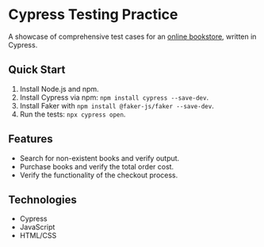 # Cypress Testing Practice

A showcase of comprehensive test cases for an [online bookstore](https://practice.automationtesting.in/), written in Cypress.

## Quick Start

1. Install Node.js and npm.
2. Install Cypress via npm: `npm install cypress --save-dev`.
3. Install Faker with `npm install @faker-js/faker --save-dev`.
3. Run the tests: `npx cypress open`.

## Features

- Search for non-existent books and verify output.
- Purchase books and verify the total order cost.
- Verify the functionality of the checkout process.

## Technologies

- Cypress
- JavaScript
- HTML/CSS